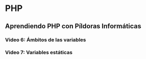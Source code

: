 # PHP
## Aprendiendo PHP con Píldoras Informáticas

### Video 6: Ámbitos de las variables

### Video 7: Variables estáticas